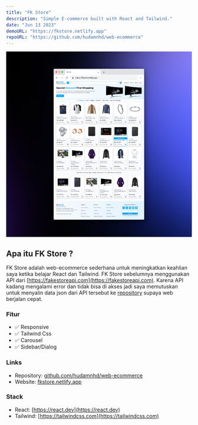 ```yaml
---
title: "FK Store"
description: "Simple E-commerce built with React and Tailwind."
date: "Jun 13 2023"
demoURL: "https://fkstore.netlify.app"
repoURL: "https://github.com/hudamnhd/web-ecommerce"
---
```


![FK Store](./fk-store.png)
## Apa itu FK Store ?
FK Store adalah web-ecommerce sederhana untuk meningkatkan keahlian saya ketika belajar
React dan Tailwind. FK Store sebelumnya menggunakan API dari [https://fakestoreapi.com](https://fakestoreapi.com). Karena API kadang mengalami error dan tidak bisa di akses jadi saya memutuskan untuk menyalin data json dari API tersebut ke [repository](https://raw.githubusercontent.com/hudamnhd/web-ecommerce/refs/heads/main/products.json) supaya web berjalan cepat.


### Fitur

- ✅ Responsive
- ✅ Tailwind Css
- ✅ Carousel
- ✅ Sidebar/Dialog

### Links

- Repository:
  [github.com/hudamnhd/web-ecommerce](https://github.com/hudamnhd/landing-page-boldo)
- Website: [fkstore.netlify.app](https://fkstore.netlify.app)

### Stack

- React: [https://react.dev](https://react.dev)
- Tailwind: [https://tailwindcss.com](https://tailwindcss.com)
